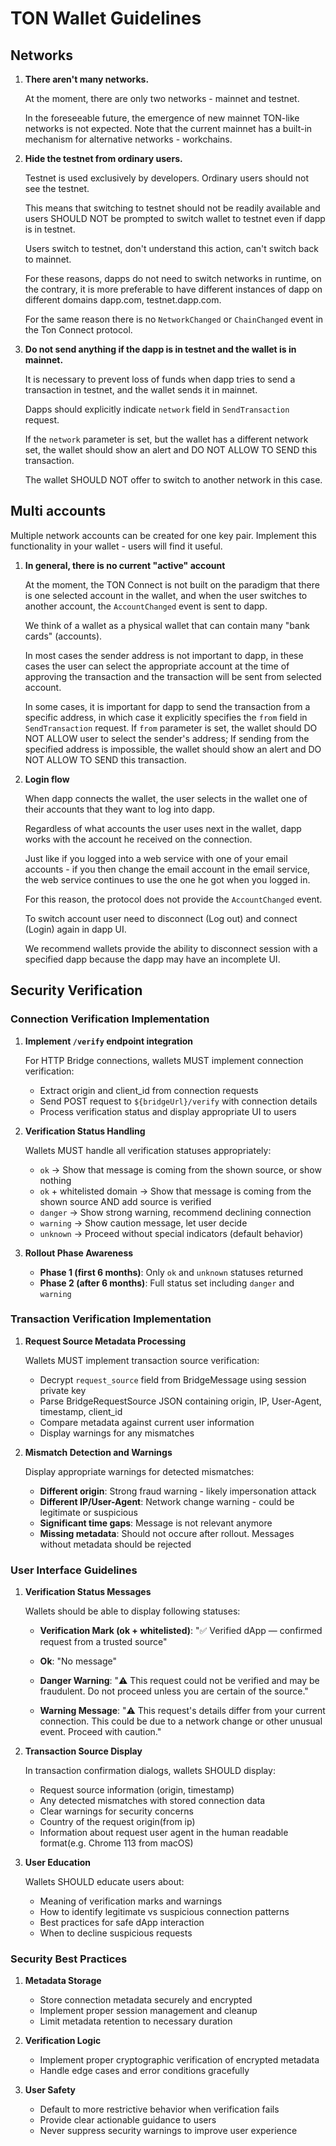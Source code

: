 # TON Wallet Guidelines

## Networks

1) **There aren't many networks.**

    At the moment, there are only two networks - mainnet and testnet. 

    In the foreseeable future, the emergence of new mainnet TON-like networks is not expected. Note that the current mainnet has a built-in mechanism for alternative networks - workchains.


2) **Hide the testnet from ordinary users.**

    Testnet is used exclusively by developers. Ordinary users should not see the testnet. 

    This means that switching to testnet should not be readily available and users SHOULD NOT be prompted to switch wallet to testnet even if dapp is in testnet.

    Users switch to testnet, don't understand this action, can't switch back to mainnet.

    For these reasons, dapps do not need to switch networks in runtime, on the contrary, it is more preferable to have different instances of dapp on different domains dapp.com, testnet.dapp.com.
 
    For the same reason there is no `NetworkChanged` or `ChainChanged` event in the Ton Connect protocol.


3) **Do not send anything if the dapp is in testnet and the wallet is in mainnet.**

    It is necessary to prevent loss of funds when dapp tries to send a transaction in testnet, and the wallet sends it in mainnet.

    Dapps should explicitly indicate `network` field in `SendTransaction` request.

    If the `network` parameter is set, but the wallet has a different network set, the wallet should show an alert and DO NOT ALLOW TO SEND this transaction.

    The wallet SHOULD NOT offer to switch to another network in this case.

## Multi accounts

Multiple network accounts can be created for one key pair. Implement this functionality in your wallet - users will find it useful.

1) **In general, there is no current "active" account**

    At the moment, the TON Connect is not built on the paradigm that there is one selected account in the wallet, and when the user switches to another account, the `AccountChanged` event is sent to dapp.

    We think of a wallet as a physical wallet that can contain many "bank cards" (accounts). 

    In most cases the sender address is not important to dapp, in these cases the user can select the appropriate account at the time of approving the transaction and the transaction will be sent from selected account. 

    In some cases, it is important for dapp to send the transaction from a specific address, in which case it explicitly specifies the `from` field in `SendTransaction` request. If `from` parameter is set, the wallet should DO NOT ALLOW user to select the sender's address; If sending from the specified address is impossible, the wallet should show an alert and DO NOT ALLOW TO SEND this transaction.


2)  **Login flow**

    When dapp connects the wallet, the user selects in the wallet one of their accounts that they want to log into dapp.

    Regardless of what accounts the user uses next in the wallet, dapp works with the account he received on the connection.

    Just like if you logged into a web service with one of your email accounts - if you then change the email account in the email service, the web service continues to use the one he got when you logged in.

    For this reason, the protocol does not provide the `AccountChanged` event.
    
    To switch account user need to disconnect (Log out) and connect  (Login) again in dapp UI.

    We recommend wallets provide the ability to disconnect session with a specified dapp because the dapp may have an incomplete UI.

## Security Verification

### Connection Verification Implementation

1) **Implement `/verify` endpoint integration**

    For HTTP Bridge connections, wallets MUST implement connection verification:

    - Extract origin and client_id from connection requests
    - Send POST request to `${bridgeUrl}/verify` with connection details
    - Process verification status and display appropriate UI to users

2) **Verification Status Handling**

    Wallets MUST handle all verification statuses appropriately:
    
    - `ok` → Show that message is coming from the shown source, or show nothing
    - `ok` + whitelisted domain → Show that message is coming from the shown source AND add source is verified
    - `danger` → Show strong warning, recommend declining connection
    - `warning` → Show caution message, let user decide  
    - `unknown` → Proceed without special indicators (default behavior)

3) **Rollout Phase Awareness**
    
    - **Phase 1 (first 6 months)**: Only `ok` and `unknown` statuses returned
    - **Phase 2 (after 6 months)**: Full status set including `danger` and `warning`

### Transaction Verification Implementation

1) **Request Source Metadata Processing**

    Wallets MUST implement transaction source verification:
    
    - Decrypt `request_source` field from BridgeMessage using session private key
    - Parse BridgeRequestSource JSON containing origin, IP, User-Agent, timestamp, client_id
    - Compare metadata against current user information
    - Display warnings for any mismatches

2) **Mismatch Detection and Warnings**

    Display appropriate warnings for detected mismatches:
    
    - **Different origin**: Strong fraud warning - likely impersonation attack
    - **Different IP/User-Agent**: Network change warning - could be legitimate or suspicious
    - **Significant time gaps**: Message is not relevant anymore
    - **Missing metadata**: Should not occure after rollout. Messages without metadata should be rejected

### User Interface Guidelines

1) **Verification Status Messages**

    Wallets should be able to display following statuses:
    - **Verification Mark (ok + whitelisted)**: 
      "✅ Verified dApp — confirmed request from a trusted source"

    - **Ok**:
      "No message"
    
    - **Danger Warning**:
      "⚠️ This request could not be verified and may be fraudulent. Do not proceed unless you are certain of the source."
    
    - **Warning Message**:
      "⚠️ This request's details differ from your current connection. This could be due to a network change or other unusual event. Proceed with caution."

2) **Transaction Source Display**

    In transaction confirmation dialogs, wallets SHOULD display:
    
    - Request source information (origin, timestamp)
    - Any detected mismatches with stored connection data
    - Clear warnings for security concerns
    - Country of the request origin(from ip)
    - Information about request user agent in the human readable format(e.g. Chrome 113 from macOS)

3) **User Education**

    Wallets SHOULD educate users about:
    
    - Meaning of verification marks and warnings
    - How to identify legitimate vs suspicious connection patterns
    - Best practices for safe dApp interaction
    - When to decline suspicious requests

### Security Best Practices

1) **Metadata Storage**

    - Store connection metadata securely and encrypted
    - Implement proper session management and cleanup
    - Limit metadata retention to necessary duration

2) **Verification Logic**

    - Implement proper cryptographic verification of encrypted metadata
    - Handle edge cases and error conditions gracefully

3) **User Safety**

    - Default to more restrictive behavior when verification fails
    - Provide clear actionable guidance to users
    - Never suppress security warnings to improve user experience

